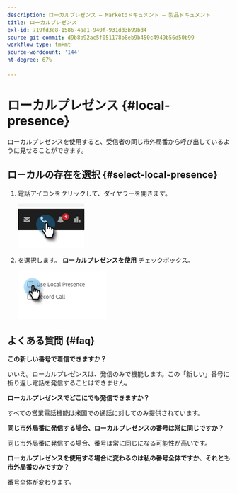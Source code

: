 ```yaml
---
description: ローカルプレゼンス — Marketoドキュメント — 製品ドキュメント
title: ローカルプレゼンス
exl-id: 719fd3e8-1586-4aa1-940f-931dd3b99bd4
source-git-commit: d9b8b92ac5f051178b8eb9b450c4949b56d50b99
workflow-type: tm+mt
source-wordcount: '144'
ht-degree: 67%

---
```


# ローカルプレゼンス {#local-presence}

ローカルプレゼンスを使用すると、受信者の同じ市外局番から呼び出しているように見せることができます。

## ローカルの存在を選択 {#select-local-presence}

1. 電話アイコンをクリックして、ダイヤラーを開きます。

   ![](assets/local-presence-1.png)

1. を選択します。 **ローカルプレゼンスを使用** チェックボックス。

   ![](assets/local-presence-2.png)

## よくある質問 {#faq}

**この新しい番号で着信できますか？**

いいえ。ローカルプレゼンスは、発信のみで機能します。この「新しい」番号に折り返し電話を発信することはできません。

**ローカルプレゼンスでどこにでも発信できますか？**

すべての営業電話機能は米国での通話に対してのみ提供されています。

**同じ市外局番に発信する場合、ローカルプレゼンスの番号は常に同じですか？**

同じ市外局番に発信する場合、番号は常に同じになる可能性が高いです。

**ローカルプレゼンスを使用する場合に変わるのは私の番号全体ですか、それとも市外局番のみですか？**

番号全体が変わります。
